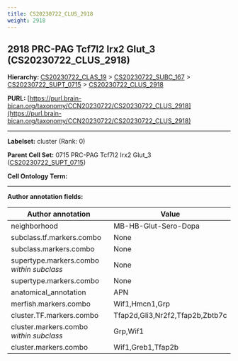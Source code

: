 ```yaml
---
title: CS20230722_CLUS_2918
weight: 2918
---
```

## 2918 PRC-PAG Tcf7l2 Irx2 Glut_3 (CS20230722_CLUS_2918)
<b>Hierarchy: </b>
[CS20230722_CLAS_19](../CS20230722_CLAS_19) >
[CS20230722_SUBC_167](../CS20230722_SUBC_167) >
[CS20230722_SUPT_0715](../CS20230722_SUPT_0715) >
[CS20230722_CLUS_2918](../CS20230722_CLUS_2918)

**PURL:** [https://purl.brain-bican.org/taxonomy/CCN20230722/CS20230722_CLUS_2918](https://purl.brain-bican.org/taxonomy/CCN20230722/CS20230722_CLUS_2918)

---


**Labelset:** cluster (Rank: 0)

**Parent Cell Set:** 0715 PRC-PAG Tcf7l2 Irx2 Glut_3 ([CS20230722_SUPT_0715](../CS20230722_SUPT_0715))



**Cell Ontology Term:** 

[MARKER GENES.]: #


---

[TRANSFERRED ANNOTATIONS.]: #


[AUTHOR ANNOTATION FIELDS.]: #


**Author annotation fields:**

| Author annotation | Value |
|-------------------|-------|
|neighborhood|MB-HB-Glut-Sero-Dopa|
|subclass.tf.markers.combo|None|
|subclass.markers.combo|None|
|supertype.markers.combo _within subclass_|None|
|supertype.markers.combo|None|
|anatomical_annotation|APN|
|merfish.markers.combo|Wif1,Hmcn1,Grp|
|cluster.TF.markers.combo|Tfap2d,Gli3,Nr2f2,Tfap2b,Zbtb7c|
|cluster.markers.combo _within subclass_|Grp,Wif1|
|cluster.markers.combo|Wif1,Greb1,Tfap2b|
